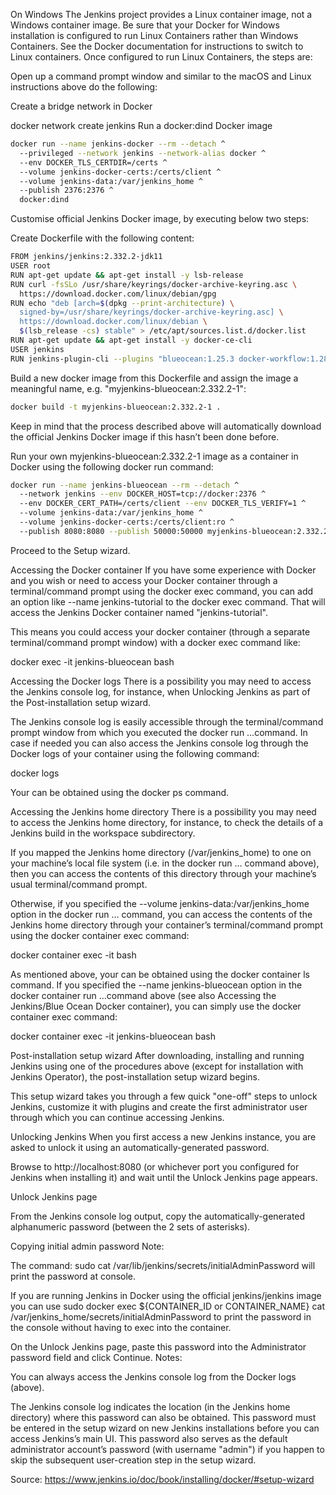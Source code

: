 On Windows
The Jenkins project provides a Linux container image, not a Windows container image. Be sure that your Docker for Windows installation is configured to run Linux Containers rather than Windows Containers. See the Docker documentation for instructions to switch to Linux containers. Once configured to run Linux Containers, the steps are:

Open up a command prompt window and similar to the macOS and Linux instructions above do the following:

Create a bridge network in Docker

docker network create jenkins
Run a docker:dind Docker image

```sh
docker run --name jenkins-docker --rm --detach ^
  --privileged --network jenkins --network-alias docker ^
  --env DOCKER_TLS_CERTDIR=/certs ^
  --volume jenkins-docker-certs:/certs/client ^
  --volume jenkins-data:/var/jenkins_home ^
  --publish 2376:2376 ^
  docker:dind
```
  
Customise official Jenkins Docker image, by executing below two steps:

Create Dockerfile with the following content:
```sh
FROM jenkins/jenkins:2.332.2-jdk11
USER root
RUN apt-get update && apt-get install -y lsb-release
RUN curl -fsSLo /usr/share/keyrings/docker-archive-keyring.asc \
  https://download.docker.com/linux/debian/gpg
RUN echo "deb [arch=$(dpkg --print-architecture) \
  signed-by=/usr/share/keyrings/docker-archive-keyring.asc] \
  https://download.docker.com/linux/debian \
  $(lsb_release -cs) stable" > /etc/apt/sources.list.d/docker.list
RUN apt-get update && apt-get install -y docker-ce-cli
USER jenkins
RUN jenkins-plugin-cli --plugins "blueocean:1.25.3 docker-workflow:1.28"
```
Build a new docker image from this Dockerfile and assign the image a meaningful name, e.g. "myjenkins-blueocean:2.332.2-1":

```sh
docker build -t myjenkins-blueocean:2.332.2-1 .
```
Keep in mind that the process described above will automatically download the official Jenkins Docker image if this hasn’t been done before.

Run your own myjenkins-blueocean:2.332.2-1 image as a container in Docker using the following docker run command:
```sh
docker run --name jenkins-blueocean --rm --detach ^
  --network jenkins --env DOCKER_HOST=tcp://docker:2376 ^
  --env DOCKER_CERT_PATH=/certs/client --env DOCKER_TLS_VERIFY=1 ^
  --volume jenkins-data:/var/jenkins_home ^
  --volume jenkins-docker-certs:/certs/client:ro ^
  --publish 8080:8080 --publish 50000:50000 myjenkins-blueocean:2.332.2-1
 ```
Proceed to the Setup wizard.

Accessing the Docker container
If you have some experience with Docker and you wish or need to access your Docker container through a terminal/command prompt using the docker exec command, you can add an option like --name jenkins-tutorial to the docker exec command. That will access the Jenkins Docker container named "jenkins-tutorial".

This means you could access your docker container (through a separate terminal/command prompt window) with a docker exec command like:

docker exec -it jenkins-blueocean bash

Accessing the Docker logs
There is a possibility you may need to access the Jenkins console log, for instance, when Unlocking Jenkins as part of the Post-installation setup wizard.

The Jenkins console log is easily accessible through the terminal/command prompt window from which you executed the docker run …​ command. In case if needed you can also access the Jenkins console log through the Docker logs of your container using the following command:

docker logs <docker-container-name>

Your <docker-container-name> can be obtained using the docker ps command.

Accessing the Jenkins home directory
There is a possibility you may need to access the Jenkins home directory, for instance, to check the details of a Jenkins build in the workspace subdirectory.

If you mapped the Jenkins home directory (/var/jenkins_home) to one on your machine’s local file system (i.e. in the docker run …​ command above), then you can access the contents of this directory through your machine’s usual terminal/command prompt.

Otherwise, if you specified the --volume jenkins-data:/var/jenkins_home option in the docker run …​ command, you can access the contents of the Jenkins home directory through your container’s terminal/command prompt using the docker container exec command:

docker container exec -it <docker-container-name> bash

As mentioned above, your <docker-container-name> can be obtained using the docker container ls command. If you specified the
--name jenkins-blueocean option in the docker container run …​command above (see also Accessing the Jenkins/Blue Ocean Docker container), you can simply use the docker container exec command:

docker container exec -it jenkins-blueocean bash

Post-installation setup wizard
After downloading, installing and running Jenkins using one of the procedures above (except for installation with Jenkins Operator), the post-installation setup wizard begins.

This setup wizard takes you through a few quick "one-off" steps to unlock Jenkins, customize it with plugins and create the first administrator user through which you can continue accessing Jenkins.

Unlocking Jenkins
When you first access a new Jenkins instance, you are asked to unlock it using an automatically-generated password.

Browse to http://localhost:8080 (or whichever port you configured for Jenkins when installing it) and wait until the Unlock Jenkins page appears.

Unlock Jenkins page

From the Jenkins console log output, copy the automatically-generated alphanumeric password (between the 2 sets of asterisks).

Copying initial admin password
Note:

The command: sudo cat /var/lib/jenkins/secrets/initialAdminPassword will print the password at console.

If you are running Jenkins in Docker using the official jenkins/jenkins image you can use sudo docker exec ${CONTAINER_ID or CONTAINER_NAME} cat /var/jenkins_home/secrets/initialAdminPassword to print the password in the console without having to exec into the container.

On the Unlock Jenkins page, paste this password into the Administrator password field and click Continue.
Notes:

You can always access the Jenkins console log from the Docker logs (above).

The Jenkins console log indicates the location (in the Jenkins home directory) where this password can also be obtained. This password must be entered in the setup wizard on new Jenkins installations before you can access Jenkins’s main UI. This password also serves as the default administrator account’s password (with username "admin") if you happen to skip the subsequent user-creation step in the setup wizard.
  
  
  Source: https://www.jenkins.io/doc/book/installing/docker/#setup-wizard
  
